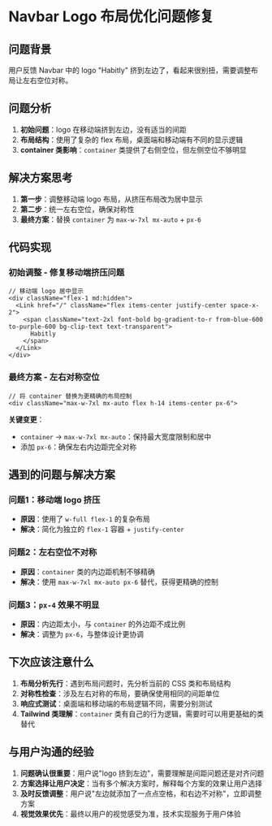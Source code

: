 # Navbar Logo 布局优化问题修复

## 问题背景
用户反馈 Navbar 中的 logo "Habitly" 挤到左边了，看起来很别扭，需要调整布局让左右空位对称。

## 问题分析
1. **初始问题**：logo 在移动端挤到左边，没有适当的间距
2. **布局结构**：使用了复杂的 flex 布局，桌面端和移动端有不同的显示逻辑
3. **container 类影响**：`container` 类提供了右侧空位，但左侧空位不够明显

## 解决方案思考
1. **第一步**：调整移动端 logo 布局，从挤压布局改为居中显示
2. **第二步**：统一左右空位，确保对称性
3. **最终方案**：替换 `container` 为 `max-w-7xl mx-auto` + `px-6`

## 代码实现

### 初始调整 - 修复移动端挤压问题
```tsx
// 移动端 logo 居中显示
<div className="flex-1 md:hidden">
  <Link href="/" className="flex items-center justify-center space-x-2">
    <span className="text-2xl font-bold bg-gradient-to-r from-blue-600 to-purple-600 bg-clip-text text-transparent">
      Habitly
    </span>
  </Link>
</div>
```

### 最终方案 - 左右对称空位
```tsx
// 将 container 替换为更精确的布局控制
<div className="max-w-7xl mx-auto flex h-14 items-center px-6">
```

**关键变更**：
- `container` → `max-w-7xl mx-auto`：保持最大宽度限制和居中
- 添加 `px-6`：确保左右内边距完全对称

## 遇到的问题与解决方案

### 问题1：移动端 logo 挤压
- **原因**：使用了 `w-full flex-1` 的复杂布局
- **解决**：简化为独立的 `flex-1` 容器 + `justify-center`

### 问题2：左右空位不对称
- **原因**：`container` 类的内边距机制不够精确
- **解决**：使用 `max-w-7xl mx-auto px-6` 替代，获得更精确的控制

### 问题3：`px-4` 效果不明显
- **原因**：内边距太小，与 `container` 的外边距不成比例
- **解决**：调整为 `px-6`，与整体设计更协调

## 下次应该注意什么

1. **布局分析先行**：遇到布局问题时，先分析当前的 CSS 类和布局结构
2. **对称性检查**：涉及左右对称的布局，要确保使用相同的间距单位
3. **响应式测试**：桌面端和移动端的布局逻辑不同，需要分别测试
4. **Tailwind 类理解**：`container` 类有自己的行为逻辑，需要时可以用更基础的类替代

## 与用户沟通的经验

1. **问题确认很重要**：用户说"logo 挤到左边"，需要理解是间距问题还是对齐问题
2. **方案选择让用户决定**：当有多个解决方案时，解释每个方案的效果让用户选择
3. **及时反馈调整**：用户说"左边就添加了一点点空格，和右边不对称"，立即调整方案
4. **视觉效果优先**：最终以用户的视觉感受为准，技术实现服务于用户体验